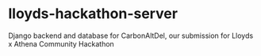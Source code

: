 # lloyds-hackathon-server
 Django backend and database for CarbonAltDel, our submission for Lloyds x Athena Community Hackathon
